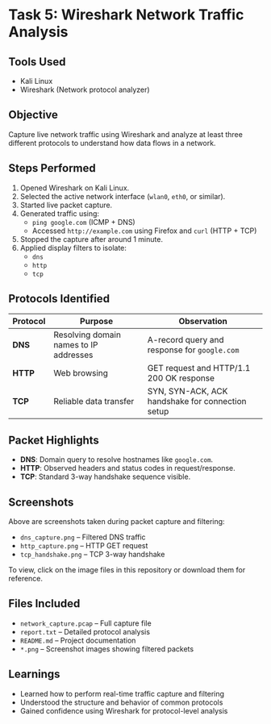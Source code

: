 # Task 5: Wireshark Network Traffic Analysis 

## Tools Used
- Kali Linux
- Wireshark (Network protocol analyzer)

## Objective
Capture live network traffic using Wireshark and analyze at least three different protocols to understand how data flows in a network.

## Steps Performed
1. Opened Wireshark on Kali Linux.
2. Selected the active network interface (`wlan0`, `eth0`, or similar).
3. Started live packet capture.
4. Generated traffic using:
   - `ping google.com` (ICMP + DNS)
   - Accessed `http://example.com` using Firefox and `curl` (HTTP + TCP)
5. Stopped the capture after around 1 minute.
6. Applied display filters to isolate:
   - `dns`
   - `http`
   - `tcp`

## Protocols Identified
| Protocol | Purpose | Observation |
|----------|---------|-------------|
| **DNS** | Resolving domain names to IP addresses | A-record query and response for `google.com` |
| **HTTP** | Web browsing | GET request and HTTP/1.1 200 OK response |
| **TCP** | Reliable data transfer | SYN, SYN-ACK, ACK handshake for connection setup |

## Packet Highlights
- **DNS**: Domain query to resolve hostnames like `google.com`.
- **HTTP**: Observed headers and status codes in request/response.
- **TCP**: Standard 3-way handshake sequence visible.

## Screenshots
Above are screenshots taken during packet capture and filtering:

- `dns_capture.png` – Filtered DNS traffic
- `http_capture.png` – HTTP GET request
- `tcp_handshake.png` – TCP 3-way handshake

To view, click on the image files in this repository or download them for reference.

## Files Included
- `network_capture.pcap` – Full capture file
- `report.txt` – Detailed protocol analysis
- `README.md` – Project documentation
- `*.png` – Screenshot images showing filtered packets

## Learnings
- Learned how to perform real-time traffic capture and filtering
- Understood the structure and behavior of common protocols
- Gained confidence using Wireshark for protocol-level analysis
